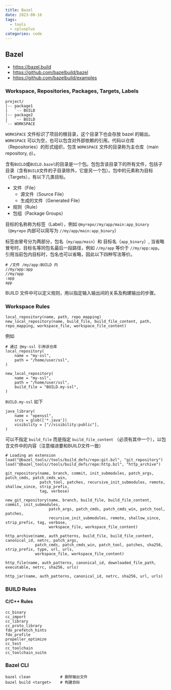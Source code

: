 ```yaml
---
title: Bazel
date: 2023-08-16
tags:
  - tools
  - cplusplus
categories: code
---
```


## Bazel

* <https://bazel.build>
* <https://github.com/bazelbuild/bazel>
* <https://github.com/bazelbuild/examples>

### Workspace, Repositories, Packages, Targets, Labels

```
project/
|-- package1
|   `-- BUILD
|-- package2
|   `-- BUILD
`-- WORKSPACE
```

`WORKSPACE` 文件标识了项目的根目录，这个目录下也会存放 bazel 的输出。`WORKSPACE` 可以为空，也可以包含对外部依赖的引用。代码以仓库（Repositories）的形式组织，包含 `WORKSPACE` 文件的目录称为主仓库（main repository, `@`）。

含有`BUILD`或`BUILD.bazel`的目录是一个包。包包含该目录下的所有文件，包括子目录（含有`BUILD`文件的子目录除外，它是另一个包）。包中的元素称为目标（Targets），有以下几类目标。

* 文件（File）
  * 源文件（Source File）
  * 生成的文件（Generated File）
* 规则（Rule）
* 包组（Package Groups）

目标的名称称为标签（Label），例如 `@myrepo//my/app/main:app_binary`（`@myrepo` 内部可以简写为 `//my/app/main:app_binary`）

标签由冒号分为两部分，包名（`my/app/main`）和 目标名（`app_binary`）, 当省略冒号时，目标名等同包名最后一段路径，例如
`//my/app` 等价于 `//my/app:app`。引用当前包内目标时，包名也可以省略，因此以下四种写法等价。

```bazel
# /文件 /my/app:BUILD 内
//my/app:app
//my/app
:app
app
```

BUILD 文件中可以定义规则，用以指定输入输出间的关系及构建输出的步骤。

### Workspace Rules

```bazel
local_repository(name, path, repo_mapping)
new_local_repository(name, build_file, build_file_content, path, repo_mapping, workspace_file, workspace_file_content)
```

例如

```bazel
# 通过 @my-ssl 引用该仓库
local_repository(
    name = "my-ssl",
    path = "/home/user/ssl",
)

new_local_repository(
    name = "my-ssl",
    path = "/home/user/ssl",
    build_file = "BUILD.my-ssl",
)
```

`BUILD.my-ssl` 如下

```bazel
java_library(
    name = "openssl",
    srcs = glob(['*.java'])
    visibility = ["//visibility:public"],
)
```

可以不指定 `build_file` 而是指定 `build_file_content` （必须有其中一个），以包含文件中的内容（注意缩进要和BUILD文件一致）

```bazel
# Loading an extension
load("@bazel_tools//tools/build_defs/repo:git.bzl", "git_repository")
load("@bazel_tools//tools/build_defs/repo:http.bzl", "http_archive")

git_repository(name, branch, commit, init_submodules, patch_args, patch_cmds, patch_cmds_win,
               patch_tool, patches, recursive_init_submodules, remote, shallow_since, strip_prefix,
               tag, verbose)

new_git_repository(name, branch, build_file, build_file_content, commit, init_submodules,
                   patch_args, patch_cmds, patch_cmds_win, patch_tool, patches,
                   recursive_init_submodules, remote, shallow_since, strip_prefix, tag, verbose,
                   workspace_file, workspace_file_content)

http_archive(name, auth_patterns, build_file, build_file_content, canonical_id, netrc, patch_args,
             patch_cmds, patch_cmds_win, patch_tool, patches, sha256, strip_prefix, type, url, urls,
             workspace_file, workspace_file_content)

http_file(name, auth_patterns, canonical_id, downloaded_file_path, executable, netrc, sha256, urls)

http_jar(name, auth_patterns, canonical_id, netrc, sha256, url, urls)
```

### BUILD Rules

#### C/C++ Rules

```bazel
cc_binary
cc_import
cc_library
cc_proto_library
fdo_prefetch_hints
fdo_profile
propeller_optimize
cc_test
cc_toolchain
cc_toolchain_suite
```

### Bazel CLI

```shell
bazel clean             # 删除输出文件
bazel build <target>    # 构建目标
```

